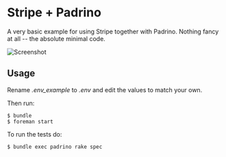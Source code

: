 # Stripe + Padrino

A very basic example for using Stripe together with Padrino. Nothing fancy at all -- the absolute minimal
code.

![Screenshot](https://raw.github.com/k2052/middleman-ebook/master/screenshot.png)

## Usage

Rename _.env_example_ to _.env_ and edit the values to match your own.

Then run:
    
    $ bundle
    $ foreman start

To run the tests do:

    $ bundle exec padrino rake spec
